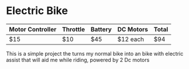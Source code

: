 # Electric Bike
| Motor Controller | Throttle | Battery | DC Motors | Total |
| -----------------| -------- | ------- | --------- | ----- |
|        $15       |   $10    |   $45   |  $12 each |  $94  |

This is a simple project the turns my normal bike into an bike with electric assist that will aid me while riding, powered by 2 Dc motors

